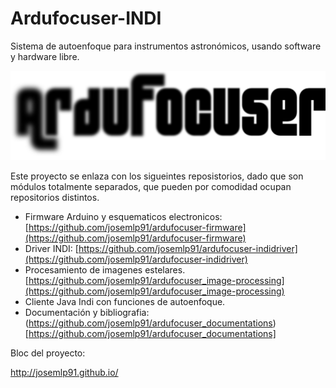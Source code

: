 Ardufocuser-INDI
================

Sistema de autoenfoque para instrumentos astronómicos, usando software y hardware libre.

![](https://raw.githubusercontent.com/josemlp91/Ardufocuser-INDI/master/graphics/logo/simple.png)

Este proyecto se enlaza con los sigueintes reposistorios, dado que son módulos totalmente separados, 
que pueden por comodidad ocupan repositorios distintos.

* Firmware Arduino y esquematicos electronicos: [https://github.com/josemlp91/ardufocuser-firmware](https://github.com/josemlp91/ardufocuser-firmware)
* Driver INDI: [https://github.com/josemlp91/ardufocuser-indidriver](https://github.com/josemlp91/ardufocuser-indidriver)
* Procesamiento de imagenes estelares. [https://github.com/josemlp91/ardufocuser_image-processing](https://github.com/josemlp91/ardufocuser_image-processing)
* Cliente Java Indi con funciones de autoenfoque.
* Documentación y bibliografia: (https://github.com/josemlp91/ardufocuser_documentations)[https://github.com/josemlp91/ardufocuser_documentations]




Bloc del proyecto:

http://josemlp91.github.io/
